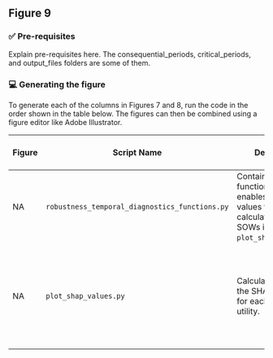 ## Figure 9

### :white_check_mark: Pre-requisites
Explain pre-requisites here. The consequential_periods, critical_periods, and output_files folders are some of them.

### :computer: Generating the figure
To generate each of the columns in Figures 7 and 8, run the code in the order shown in the table below. The figures can then be combined using a figure editor like Adobe Illustrator.

| Figure| Script Name | Description | How to Run | Pre-requisite files | 
| --- | --- | --- | --- | --- |
| NA | `robustness_temporal_diagnostics_functions.py` | Contains the functions that enables the SHAP values to be calculated for all SOWs in `plot_shap_values.py`. | None | None |
| NA | `plot_shap_values.py` | Calculates and plots the SHAP bar plots for each individual utility. | `python ./plot_shap_values.py` | Critical period files generated using the code from Figure 6(a and b). |

